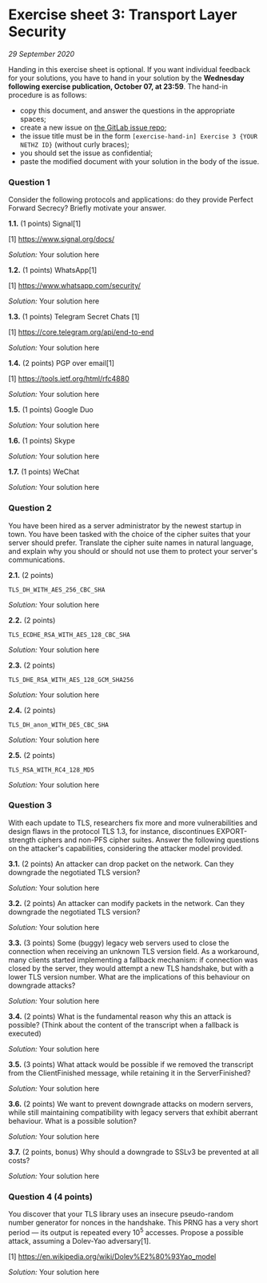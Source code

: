 # Exercise sheet 3: Transport Layer Security

*29 September 2020*

Handing in this exercise sheet is optional.
If you want individual feedback for your solutions, you have to hand in your solution by the **Wednesday following exercise publication, October 07, at 23:59**. 
The hand-in procedure is as follows:

- copy this document, and answer the questions in the appropriate spaces;
- create a new issue on [the GitLab issue repo](https://gitlab.inf.ethz.ch/PRV-PERRIG/netsec-course/netsec-2020-issues);
- the issue title must be in the form `[exercise-hand-in] Exercise 3 {YOUR NETHZ ID}` (without curly braces); 
- you should set the issue as confidential;
- paste the modified document with your solution in the body of the issue.

### Question 1 
Consider the following protocols and applications: do they provide Perfect Forward Secrecy? Briefly motivate your answer.

**1.1.** (1 points)
Signal[1]

[1] <https://www.signal.org/docs/>


*Solution:* Your solution here

**1.2.** (1 points)
WhatsApp[1]

[1] <https://www.whatsapp.com/security/>


*Solution:* Your solution here

**1.3.** (1 points)
Telegram Secret Chats [1]

[1] <https://core.telegram.org/api/end-to-end>


*Solution:* Your solution here

**1.4.** (2 points)
PGP over email[1]

[1] <https://tools.ietf.org/html/rfc4880>


*Solution:* Your solution here

**1.5.** (1 points)
Google Duo


*Solution:* Your solution here

**1.6.** (1 points)
Skype


*Solution:* Your solution here

**1.7.** (1 points)
WeChat


*Solution:* Your solution here

### Question 2 
You have been hired as a server administrator by the newest startup in
town. You have been tasked with the choice of the cipher suites that
your server should prefer. Translate the cipher suite names in natural
language, and explain why you should or should not use them to protect 
your server's communications.

**2.1.** (2 points)

`TLS_DH_WITH_AES_256_CBC_SHA`


*Solution:* Your solution here

**2.2.** (2 points)

`TLS_ECDHE_RSA_WITH_AES_128_CBC_SHA`


*Solution:* Your solution here

**2.3.** (2 points)

`TLS_DHE_RSA_WITH_AES_128_GCM_SHA256`


*Solution:* Your solution here

**2.4.** (2 points)

`TLS_DH_anon_WITH_DES_CBC_SHA`


*Solution:* Your solution here

**2.5.** (2 points)

`TLS_RSA_WITH_RC4_128_MD5`


*Solution:* Your solution here

### Question 3 
With each update to TLS, researchers fix more and more vulnerabilities and design flaws in the protocol
TLS 1.3, for instance, discontinues EXPORT-strength ciphers and non-PFS cipher suites.
Answer the following questions on the attacker's capabilities, considering the attacker model provided.

**3.1.** (2 points)
An attacker can drop packet on the network. Can they downgrade the
negotiated TLS version?


*Solution:* Your solution here

**3.2.** (2 points)
An attacker can modify packets in the network. Can they downgrade the
negotiated TLS version?


*Solution:* Your solution here

**3.3.** (3 points)
Some (buggy) legacy web servers used to close the connection when
receiving an unknown TLS version field. As a workaround, many clients
started implementing a fallback mechanism: if connection was closed by
the server, they would attempt a new TLS handshake, but with a lower TLS
version number. What are the implications of this behaviour on downgrade
attacks?


*Solution:* Your solution here

**3.4.** (2 points)
What is the fundamental reason why this an attack is possible? (Think
about the content of the transcript when a fallback is executed)


*Solution:* Your solution here

**3.5.** (3 points)
What attack would be possible if we removed the transcript from the
ClientFinished message, while retaining it in the ServerFinished?


*Solution:* Your solution here

**3.6.** (2 points)
We want to prevent downgrade attacks on modern servers, while still
maintaining compatibility with legacy servers that exhibit aberrant
behaviour. What is a possible solution?


*Solution:* Your solution here

**3.7.** (2 points, bonus)
Why should a downgrade to SSLv3 be prevented at all costs?


*Solution:* Your solution here

### Question 4 (4 points)
You discover that your TLS library uses an insecure pseudo-random number
generator for nonces in the handshake. This PRNG has a very short period
— its output is repeated every 10<sup>5</sup> accesses. Propose a
possible attack, assuming a Dolev-Yao adversary[1].

[1] <https://en.wikipedia.org/wiki/Dolev%E2%80%93Yao_model>

*Solution:* Your solution here
